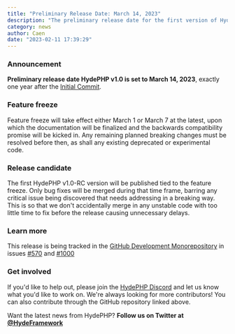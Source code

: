 ```yaml
---
title: "Preliminary Release Date: March 14, 2023"
description: "The preliminary release date for the first version of HydePHP is set for March 14, 2023."
category: news
author: Caen
date: "2023-02-11 17:39:29"
---
```



### Announcement

**Preliminary release date HydePHP v1.0 is set to March 14, 2023**, exactly one year after the [Initial Commit](https://github.com/hydephp/hyde/commit/109bddb7b6144ba704e283c220754759276f1a23).

### Feature freeze

Feature freeze will take effect either March 1 or March 7 at the latest, upon which the documentation will be finalized and the backwards compatibility promise will be kicked in. Any remaining planned breaking changes must be resolved before then, as shall any existing deprecated or experimental code.

### Release candidate

The first HydePHP v1.0-RC version will be published tied to the feature freeze. Only bug fixes will be merged during that time frame, barring any critical issue being discovered that needs addressing in a breaking way. This is so that we don't accidentally merge in any unstable code with too little time to fix before the release causing unnecessary delays. 


### Learn more

This release is being tracked in the [GitHub Development Monorepository](https://github.com/hydephp/develop/issues) in issues [#570](https://github.com/hydephp/develop/issues/570) and [#1000](https://github.com/hydephp/develop/issues/1000)

### Get involved

If you'd like to help out, please join the [HydePHP Discord](https://discord.hydephp.com) and let us know what you'd like to work on. We're always looking for more contributors! You can also contribute through the GitHub repository linked above.

Want the latest news from HydePHP? **Follow us on Twitter at [@HydeFramework](https://twitter.com/HydeFramework)**
